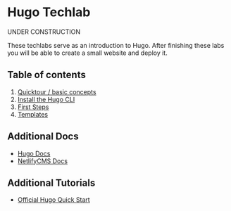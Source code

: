 # Hugo Techlab

UNDER CONSTRUCTION

These techlabs serve as an introduction to Hugo. After finishing these labs you will be able to create a small website and deploy it.

## Table of contents

1. [Quicktour / basic concepts](labs/01_quicktour.md)
1. [Install the Hugo CLI](labs/02_cli.md)
1. [First Steps](labs/03_first_steps.md)
1. [Templates](labs/04_templates.md)


## Additional Docs

* [Hugo Docs](https://gohugo.io/documentation/)
* [NetlifyCMS Docs](https://www.netlifycms.org/docs/intro/)

## Additional Tutorials

* [Official Hugo Quick Start](https://gohugo.io/getting-started/)
